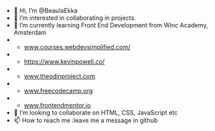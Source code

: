 - 👋 Hi, I’m @BeaulaEkka
- 👀 I’m interested in collaborating in projects.
- 🌱 I’m currently learning Front End Development from Winc Academy, Amsterdam
- + www.courses.webdevsimplified.com/
- + https://www.kevinpowell.co/
- + www.theodinproject.com 
- + www.freecodecamp.org
- + www.frontendmentor.io
- 💞️ I’m looking to collaborate on HTML, CSS, JavaScript etc
- 📫 How to reach me :leave me a message in github

<!---
BeaulaEkka/BeaulaEkka is a ✨ special ✨ repository because its `README.md` (this file) appears on your GitHub profile.
You can click the Preview link to take a look at your changes.
--->

